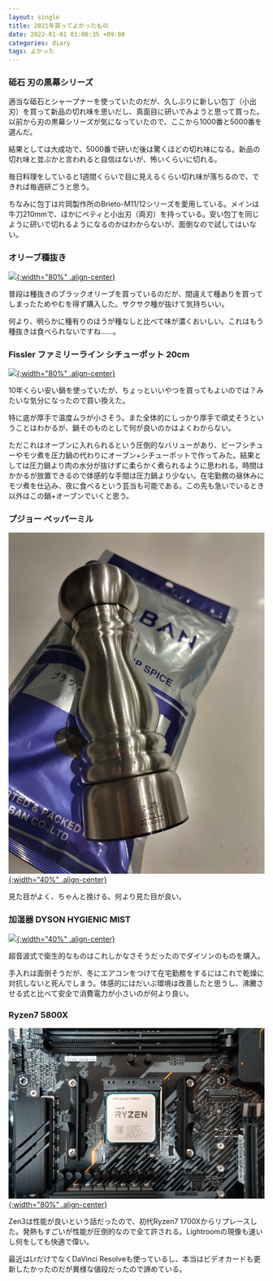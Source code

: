 ```yaml
---
layout: single
title: 2021年買ってよかったもの
date: 2022-01-01 01:00:35 +09:00
categories: diary
tags: よかった
---
```


### 砥石 刃の黒幕シリーズ

適当な砥石とシャープナーを使っていたのだが、久しぶりに新しい包丁（小出刃）を買って新品の切れ味を思いだし、真面目に研いでみようと思って買った。以前から刃の黒幕シリーズが気になっていたので、ここから1000番と5000番を選んだ。

結果としては大成功で、5000番で研いだ後は驚くほどの切れ味になる。新品の切れ味と並ぶかと言われると自信はないが、怖いくらいに切れる。

毎日料理をしていると1週間くらいで目に見えるくらい切れ味が落ちるので、できれば毎週研ごうと思う。

ちなみに包丁は片岡製作所のBrieto-M11/12シリーズを愛用している。メインは牛刀210mmで、ほかにペティと小出刃（両刃）を持っている。安い包丁を同じように研いで切れるようになるのかはわからないが、面倒なので試してはいない。

### オリーブ種抜き

[![](/assets/images/posts/2022-01-01-01-17-26.png){:width="80%" .align-center} ](/assets/images/posts/2022-01-01-01-17-26.png)

普段は種抜きのブラックオリーブを買っているのだが、間違えて種ありを買ってしまったためやむを得ず購入した。サクサク種が抜けて気持ちいい。

何より、明らかに種有りのほうが種なしと比べて味が濃くおいしい。これはもう種抜きは食べられないですね……。

### Fissler ファミリーライン シチューポット 20cm

[![](/assets/images/posts/2022-01-01-01-28-48.png){:width="80%" .align-center} ](/assets/images/posts/2022-01-01-01-28-48.png)

10年くらい安い鍋を使っていたが、ちょっといいやつを買ってもよいのでは？みたいな気分になったので買い換えた。

特に底が厚手で温度ムラが小さそう。また全体的にしっかり厚手で頑丈そうということはわかるが、鍋そのものとして何が良いのかはよくわからない。

ただこれはオーブンに入れられるという圧倒的なバリューがあり、ビーフシチューやモツ煮を圧力鍋の代わりにオーブン+シチューポットで作ってみた。結果としては圧力鍋より肉の水分が抜けずに柔らかく煮られるように思われる。時間はかかるが放置できるので体感的な手間は圧力鍋より少ない。在宅勤務の昼休みにモツ煮を仕込み、夜に食べるという芸当も可能である。この先も急いでいるとき以外はこの鍋+オーブンでいくと思う。

### プジョー ペッパーミル

[![](/assets/images/posts/2022-01-01-01-33-51.png){:width="40%" .align-center} ](/assets/images/posts/2022-01-01-01-33-51.png)

見た目がよく、ちゃんと挽ける。何より見た目が良い。

### 加湿器 DYSON HYGIENIC MIST

[![](/assets/images/posts/2022-01-01-01-29-30.png){:width="40%" .align-center} ](/assets/images/posts/2022-01-01-01-29-30.png)

超音波式で衛生的なものはこれしかなさそうだったのでダイソンのものを購入。

手入れは面倒そうだが、冬にエアコンをつけて在宅勤務をするにはこれで乾燥に対抗しないと死んでしまう。体感的にはだいぶ環境は改善したと思うし、沸騰させる式と比べて安全で消費電力が小さいのが何より良い。

### Ryzen7 5800X

[![](/assets/images/posts/2022-01-01-01-33-21.png){:width="80%" .align-center} ](/assets/images/posts/2022-01-01-01-33-21.png)

Zen3は性能が良いという話だったので、初代Ryzen7 1700Xからリプレースした。発熱もすごいが性能が圧倒的なので全て許される。Lightroomの現像も速いし何をしても快適で偉い。

最近はLrだけでなくDaVinci Resolveも使っているし、本当はビデオカードも更新したかったのだが異様な値段だったので諦めている。



